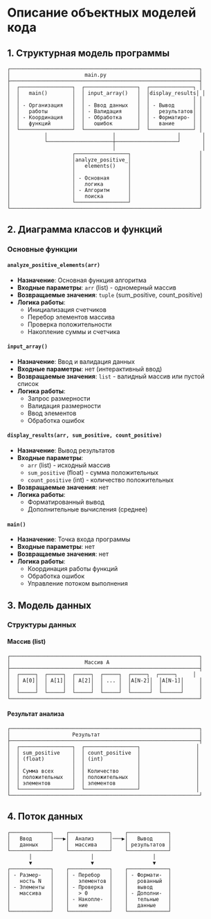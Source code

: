 # Описание объектных моделей кода

## 1. Структурная модель программы

```
┌─────────────────────────────────────────────────────────────┐
│                        main.py                              │
├─────────────────────────────────────────────────────────────┤
│  ┌─────────────────┐  ┌─────────────────┐  ┌──────────────┐ │
│  │   main()        │  │ input_array()   │  │display_results│ │
│  │                 │  │                 │  │              │ │
│  │ - Организация   │  │ - Ввод данных   │  │ - Вывод      │ │
│  │   работы        │  │ - Валидация     │  │   результатов│ │
│  │ - Координация   │  │ - Обработка     │  │ - Форматиро- │ │
│  │   функций       │  │   ошибок        │  │   вание      │ │
│  └─────────────────┘  └─────────────────┘  └──────────────┘ │
│           │                     │                    │       │
│           └─────────────────────┼────────────────────┘       │
│                                 │                            │
│                    ┌─────────────────┐                      │
│                    │analyze_positive_│                      │
│                    │   elements()    │                      │
│                    │                 │                      │
│                    │ - Основная      │                      │
│                    │   логика        │                      │
│                    │ - Алгоритм      │                      │
│                    │   поиска        │                      │
│                    └─────────────────┘                      │
└─────────────────────────────────────────────────────────────┘
```

## 2. Диаграмма классов и функций

### Основные функции

#### `analyze_positive_elements(arr)`
- **Назначение**: Основная функция алгоритма
- **Входные параметры**: `arr` (list) - одномерный массив
- **Возвращаемые значения**: `tuple` (sum_positive, count_positive)
- **Логика работы**:
  - Инициализация счетчиков
  - Перебор элементов массива
  - Проверка положительности
  - Накопление суммы и счетчика

#### `input_array()`
- **Назначение**: Ввод и валидация данных
- **Входные параметры**: нет (интерактивный ввод)
- **Возвращаемые значения**: `list` - валидный массив или пустой список
- **Логика работы**:
  - Запрос размерности
  - Валидация размерности
  - Ввод элементов
  - Обработка ошибок

#### `display_results(arr, sum_positive, count_positive)`
- **Назначение**: Вывод результатов
- **Входные параметры**: 
  - `arr` (list) - исходный массив
  - `sum_positive` (float) - сумма положительных
  - `count_positive` (int) - количество положительных
- **Возвращаемые значения**: нет
- **Логика работы**:
  - Форматированный вывод
  - Дополнительные вычисления (среднее)

#### `main()`
- **Назначение**: Точка входа программы
- **Входные параметры**: нет
- **Возвращаемые значения**: нет
- **Логика работы**:
  - Координация работы функций
  - Обработка ошибок
  - Управление потоком выполнения

## 3. Модель данных

### Структуры данных

#### Массив (list)
```
┌─────────────────────────────────────────────────────────────┐
│                        Массив A                             │
├─────────────────────────────────────────────────────────────┤
│  ┌─────┐  ┌─────┐  ┌─────┐  ┌─────┐  ┌─────┐  ┌─────┐     │
│  │ A[0]│  │ A[1]│  │ A[2]│  │ ... │  │A[N-2]│  │A[N-1]│     │
│  │     │  │     │  │     │  │     │  │      │  │      │     │
│  └─────┘  └─────┘  └─────┘  └─────┘  └──────┘  └──────┘     │
└─────────────────────────────────────────────────────────────┘
```

#### Результат анализа
```
┌─────────────────────────────────────────────────────────────┐
│                    Результат                                │
├─────────────────────────────────────────────────────────────┤
│  ┌─────────────────┐  ┌─────────────────┐                  │
│  │ sum_positive    │  │ count_positive  │                  │
│  │ (float)         │  │ (int)           │                  │
│  │                 │  │                 │                  │
│  │ Сумма всех      │  │ Количество      │                  │
│  │ положительных   │  │ положительных   │                  │
│  │ элементов       │  │ элементов       │                  │
│  └─────────────────┘  └─────────────────┘                  │
└─────────────────────────────────────────────────────────────┘
```

## 4. Поток данных

```
┌─────────────┐    ┌─────────────┐    ┌─────────────┐
│   Ввод      │───▶│  Анализ     │───▶│   Вывод     │
│   данных    │    │  массива    │    │ результатов │
└─────────────┘    └─────────────┘    └─────────────┘
       │                   │                   │
       ▼                   ▼                   ▼
┌─────────────┐    ┌─────────────┐    ┌─────────────┐
│ - Размер-   │    │ - Перебор   │    │ - Формати-  │
│   ность N   │    │   элементов │    │   рованный  │
│ - Элементы  │    │ - Проверка  │    │   вывод     │
│   массива   │    │   > 0       │    │ - Дополни-  │
│             │    │ - Накопле-  │    │   тельные   │
│             │    │   ние       │    │   данные    │
└─────────────┘    └─────────────┘    └─────────────┘
``` 
